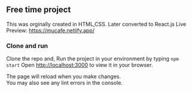## Free time project

This was orginally created in HTML,CSS. Later converted to React.js
Live Preview: https://mucafe.netlify.app/

### Clone and run

Clone the repo and,
Run the project in your environment by typing `npm start`
Open [http://localhost:3000](http://localhost:3000) to view it in your browser.

The page will reload when you make changes.\
You may also see any lint errors in the console.

